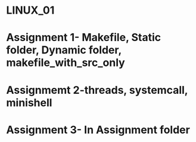 # LINUX_01
# Assignment 1- Makefile, Static folder, Dynamic folder, makefile_with_src_only
# Assignmemt 2-threads, systemcall, minishell
# Assignment 3- In Assignment folder

